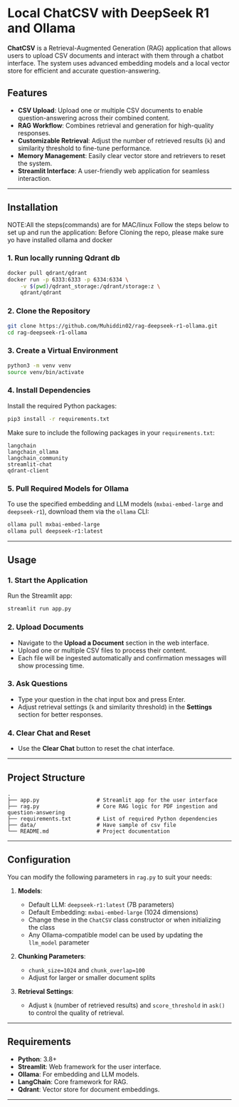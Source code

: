 # Local ChatCSV with DeepSeek R1 and Ollama

**ChatCSV** is a Retrieval-Augmented Generation (RAG) application that allows users to upload CSV documents and interact with them through a chatbot interface. The system uses advanced embedding models and a local vector store for efficient and accurate question-answering.

## Features

- **CSV Upload**: Upload one or multiple CSV documents to enable question-answering across their combined content.
- **RAG Workflow**: Combines retrieval and generation for high-quality responses.
- **Customizable Retrieval**: Adjust the number of retrieved results (`k`) and similarity threshold to fine-tune performance.
- **Memory Management**: Easily clear vector store and retrievers to reset the system.
- **Streamlit Interface**: A user-friendly web application for seamless interaction.

---

## Installation

NOTE:All the steps(commands) are for MAC/linux
Follow the steps below to set up and run the application:
Before Cloning the repo, please make sure yo have installed ollama and docker

### 1. Run locally running Qdrant db

```bash
docker pull qdrant/qdrant
docker run -p 6333:6333 -p 6334:6334 \
    -v $(pwd)/qdrant_storage:/qdrant/storage:z \
    qdrant/qdrant
```

### 2. Clone the Repository

```bash
git clone https://github.com/Muhiddin02/rag-deepseek-r1-ollama.git
cd rag-deepseek-r1-ollama
```

### 3. Create a Virtual Environment

```bash
python3 -m venv venv
source venv/bin/activate
```

### 4. Install Dependencies

Install the required Python packages:

```bash
pip3 install -r requirements.txt
```

Make sure to include the following packages in your `requirements.txt`:

```
langchain
langchain_ollama
langchain_community
streamlit-chat
qdrant-client
```

### 5. Pull Required Models for Ollama

To use the specified embedding and LLM models (`mxbai-embed-large` and `deepseek-r1`), download them via the `ollama` CLI:

```bash
ollama pull mxbai-embed-large
ollama pull deepseek-r1:latest
```

---

## Usage

### 1. Start the Application

Run the Streamlit app:

```bash
streamlit run app.py
```

### 2. Upload Documents

- Navigate to the **Upload a Document** section in the web interface.
- Upload one or multiple CSV files to process their content.
- Each file will be ingested automatically and confirmation messages will show processing time.

### 3. Ask Questions

- Type your question in the chat input box and press Enter.
- Adjust retrieval settings (`k` and similarity threshold) in the **Settings** section for better responses.

### 4. Clear Chat and Reset

- Use the **Clear Chat** button to reset the chat interface.

---

## Project Structure

```
.
├── app.py                  # Streamlit app for the user interface
├── rag.py                  # Core RAG logic for PDF ingestion and question-answering
├── requirements.txt        # List of required Python dependencies
├── data/                   # Have sample of csv file
└── README.md               # Project documentation
```

---

## Configuration

You can modify the following parameters in `rag.py` to suit your needs:

1. **Models**:

   - Default LLM: `deepseek-r1:latest` (7B parameters)
   - Default Embedding: `mxbai-embed-large` (1024 dimensions)
   - Change these in the `ChatCSV` class constructor or when initializing the class
   - Any Ollama-compatible model can be used by updating the `llm_model` parameter

2. **Chunking Parameters**:

   - `chunk_size=1024` and `chunk_overlap=100`
   - Adjust for larger or smaller document splits

3. **Retrieval Settings**:
   - Adjust `k` (number of retrieved results) and `score_threshold` in `ask()` to control the quality of retrieval.

---

## Requirements

- **Python**: 3.8+
- **Streamlit**: Web framework for the user interface.
- **Ollama**: For embedding and LLM models.
- **LangChain**: Core framework for RAG.
- **Qdrant**: Vector store for document embeddings.

---
